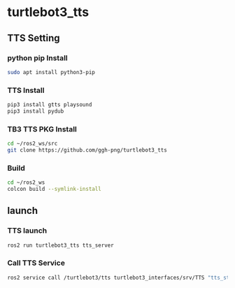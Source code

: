 # turtlebot3_tts


## TTS Setting


### python pip Install

```bash
sudo apt install python3-pip 
```

### **TTS Install**

```bash
pip3 install gtts playsound
pip3 install pydub
```

### TB3  TTS  PKG Install

```bash
cd ~/ros2_ws/src
git clone https://github.com/ggh-png/turtlebot3_tts
```

### Build

```bash
cd ~/ros2_ws
colcon build --symlink-install
```

## launch 

### TTS launch

```bash
ros2 run turtlebot3_tts tts_server 
```

### Call TTS Service

```bash
ros2 service call /turtlebot3/tts turtlebot3_interfaces/srv/TTS "tts_str_t: '안녕'" 
```